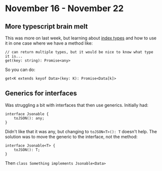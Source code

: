 # November 16 - November 22

## More typescript brain melt

This was more on last week, but learning about [index types](https://www.typescriptlang.org/docs/handbook/advanced-types.html#index-types) and how to use it in one case where we have a method like:

    // can return multiple types, but it would be nice to know what type it is...
    get(key: string): Promise<any>

So you can do:

    get<K extends keyof Data>(key: K): Promise<Data[k]>

## Generics for interfaces

Was struggling a bit with interfaces that then use generics. Initially had:

    interface Jsonable {
        toJSON(): any;
    }

Didn't like that it was any, but changing to `toJSON<T>(): T` doesn't help. The solution was to move the generic to the interface, not the method:

    interface Jsonable<T> {
        toJSON(): T;
    }

Then `class Something implements Jsonable<Data>`
